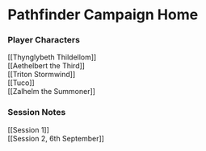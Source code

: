 # Pathfinder Campaign Home

### Player Characters
[[Thynglybeth Thildellom]]  
[[Aethelbert the Third]]  
[[Triton Stormwind]]  
[[Tuco]]  
[[Zalhelm the Summoner]]  

### Session Notes
[[Session 1]]  
[[Session 2, 6th September]]  